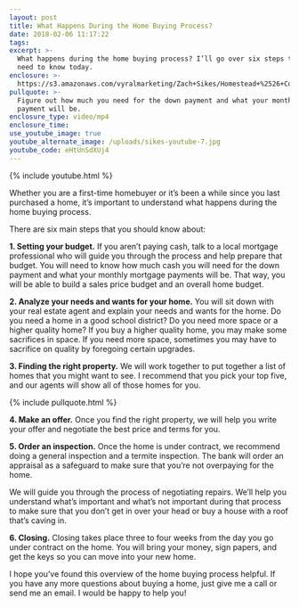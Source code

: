 ```yaml
---
layout: post
title: What Happens During the Home Buying Process?
date: 2018-02-06 11:17:22
tags:
excerpt: >-
  What happens during the home buying process? I’ll go over six steps that you
  need to know today.
enclosure: >-
  https://s3.amazonaws.com/vyralmarketing/Zach+Sikes/Homestead+%2526+Co-+What+Happens+During+the+Home+Buying+Process%253F.mp4
pullquote: >-
  Figure out how much you need for the down payment and what your monthly
  payment will be.
enclosure_type: video/mp4
enclosure_time:
use_youtube_image: true
youtube_alternate_image: /uploads/sikes-youtube-7.jpg
youtube_code: eHtUnSdXUj4
---
```



{% include youtube.html %}

Whether you are a first-time homebuyer or it’s been a while since you last purchased a home, it’s important to understand what happens during the home buying process.

There are six main steps that you should know about:

**1. Setting your budget.** If you aren’t paying cash, talk to a local mortgage professional who will guide you through the process and help prepare that budget. You will need to know how much cash you will need for the down payment and what your monthly mortgage payments will be. That way, you will be able to build a sales price budget and an overall home budget.

**2. Analyze your needs and wants for your home.** You will sit down with your real estate agent and explain your needs and wants for the home. Do you need a home in a good school district? Do you need more space or a higher quality home? If you buy a higher quality home, you may make some sacrifices in space. If you need more space, sometimes you may have to sacrifice on quality by foregoing certain upgrades.

**3. Finding the right property.** We will work together to put together a list of homes that you might want to see. I recommend that you pick your top five, and our agents will show all of those homes for you.

{% include pullquote.html %}

**4. Make an offer.** Once you find the right property, we will help you write your offer and negotiate the best price and terms for you.

**5. Order an inspection.** Once the home is under contract, we recommend doing a general inspection and a termite inspection. The bank will order an appraisal as a safeguard to make sure that you’re not overpaying for the home.

We will guide you through the process of negotiating repairs. We’ll help you understand what’s important and what’s not important during that process to make sure that you don’t get in over your head or buy a house with a roof that’s caving in.

**6. Closing.** Closing takes place three to four weeks from the day you go under contract on the home. You will bring your money, sign papers, and get the keys so you can move into your new home.

I hope you’ve found this overview of the home buying process helpful. If you have any more questions about buying a home, just give me a call or send me an email. I would be happy to help you!